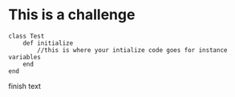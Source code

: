 # This is a challenge
```
class Test
	def initialize
		//this is where your intialize code goes for instance variables
	end
end
```

finish text
